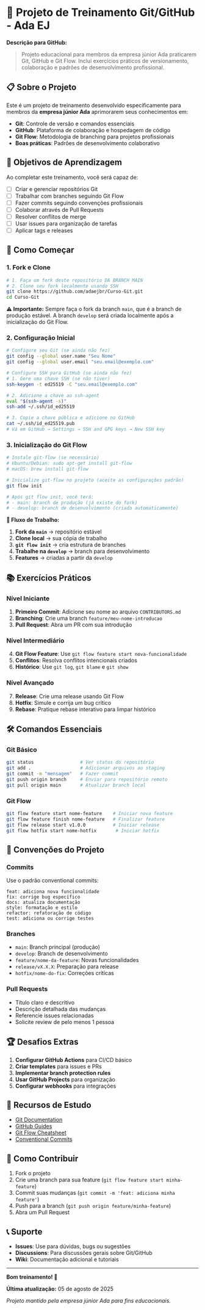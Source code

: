 # 🎯 Projeto de Treinamento Git/GitHub - Ada EJ

**Descrição para GitHub:**
> Projeto educacional para membros da empresa júnior Ada praticarem Git, GitHub e Git Flow. Inclui exercícios práticos de versionamento, colaboração e padrões de desenvolvimento profissional.

## 📋 Sobre o Projeto

Este é um projeto de treinamento desenvolvido especificamente para membros da **empresa júnior Ada** aprimorarem seus conhecimentos em:

- **Git**: Controle de versão e comandos essenciais
- **GitHub**: Plataforma de colaboração e hospedagem de código
- **Git Flow**: Metodologia de branching para projetos profissionais
- **Boas práticas**: Padrões de desenvolvimento colaborativo

## 🎯 Objetivos de Aprendizagem

Ao completar este treinamento, você será capaz de:

- [ ] Criar e gerenciar repositórios Git
- [ ] Trabalhar com branches seguindo Git Flow
- [ ] Fazer commits seguindo convenções profissionais
- [ ] Colaborar através de Pull Requests
- [ ] Resolver conflitos de merge
- [ ] Usar issues para organização de tarefas
- [ ] Aplicar tags e releases

## 🚀 Como Começar

### 1. **Fork e Clone**
```bash
# 1. Faça um fork deste repositório DA BRANCH MAIN
# 2. Clone seu fork localmente usando SSH
git clone https://github.com/adaejbr/Curso-Git.git
cd Curso-Git
```

**⚠️ Importante:** Sempre faça o fork da branch `main`, que é a branch de produção estável. A branch `develop` será criada localmente após a inicialização do Git Flow.

### 2. **Configuração Inicial**
```bash
# Configure seu Git (se ainda não fez)
git config --global user.name "Seu Nome"
git config --global user.email "seu.email@exemplo.com"

# Configure SSH para GitHub (se ainda não fez)
# 1. Gere uma chave SSH (se não tiver)
ssh-keygen -t ed25519 -C "seu.email@exemplo.com"

# 2. Adicione a chave ao ssh-agent
eval "$(ssh-agent -s)"
ssh-add ~/.ssh/id_ed25519

# 3. Copie a chave pública e adicione no GitHub
cat ~/.ssh/id_ed25519.pub
# Vá em GitHub → Settings → SSH and GPG keys → New SSH key
```

### 3. **Inicialização do Git Flow**
```bash
# Instale git-flow (se necessário)
# Ubuntu/Debian: sudo apt-get install git-flow
# macOS: brew install git-flow

# Inicialize git-flow no projeto (aceite as configurações padrão)
git flow init

# Após git flow init, você terá:
# - main: branch de produção (já existe do fork)
# - develop: branch de desenvolvimento (criada automaticamente)
```

**📝 Fluxo de Trabalho:**
1. **Fork da `main`** → repositório estável
2. **Clone local** → sua cópia de trabalho
3. **`git flow init`** → cria estrutura de branches
4. **Trabalhe na `develop`** → branch para desenvolvimento
5. **Features** → criadas a partir da `develop`

## 📚 Exercícios Práticos

### **Nível Iniciante**
1. **Primeiro Commit**: Adicione seu nome ao arquivo `CONTRIBUTORS.md`
2. **Branching**: Crie uma branch `feature/meu-nome-introducao`
3. **Pull Request**: Abra um PR com sua introdução

### **Nível Intermediário**
4. **Git Flow Feature**: Use `git flow feature start nova-funcionalidade`
5. **Conflitos**: Resolva conflitos intencionais criados
6. **Histórico**: Use `git log`, `git blame` e `git show`

### **Nível Avançado**
7. **Release**: Crie uma release usando Git Flow
8. **Hotfix**: Simule e corrija um bug crítico
9. **Rebase**: Pratique rebase interativo para limpar histórico

## 🛠️ Comandos Essenciais

### **Git Básico**
```bash
git status                 # Ver status do repositório
git add .                  # Adicionar arquivos ao staging
git commit -m "mensagem"   # Fazer commit
git push origin branch     # Enviar para repositório remoto
git pull origin main       # Atualizar branch local
```

### **Git Flow**
```bash
git flow feature start nome-feature    # Iniciar nova feature
git flow feature finish nome-feature   # Finalizar feature
git flow release start v1.0.0          # Iniciar release
git flow hotfix start nome-hotfix       # Iniciar hotfix
```

## 📝 Convenções do Projeto

### **Commits**
Use o padrão conventional commits:
```
feat: adiciona nova funcionalidade
fix: corrige bug específico
docs: atualiza documentação
style: formatação e estilo
refactor: refatoração de código
test: adiciona ou corrige testes
```

### **Branches**
- `main`: Branch principal (produção)
- `develop`: Branch de desenvolvimento
- `feature/nome-da-feature`: Novas funcionalidades
- `release/vX.X.X`: Preparação para release
- `hotfix/nome-do-fix`: Correções críticas

### **Pull Requests**
- Título claro e descritivo
- Descrição detalhada das mudanças
- Referencie issues relacionadas
- Solicite review de pelo menos 1 pessoa

## 🏆 Desafios Extras

1. **Configurar GitHub Actions** para CI/CD básico
2. **Criar templates** para issues e PRs
3. **Implementar branch protection rules**
4. **Usar GitHub Projects** para organização
5. **Configurar webhooks** para integrações

## 📖 Recursos de Estudo

- [Git Documentation](https://git-scm.com/doc)
- [GitHub Guides](https://guides.github.com/)
- [Git Flow Cheatsheet](https://danielkummer.github.io/git-flow-cheatsheet/)
- [Conventional Commits](https://www.conventionalcommits.org/)

## 🤝 Como Contribuir

1. Fork o projeto
2. Crie uma branch para sua feature (`git flow feature start minha-feature`)
3. Commit suas mudanças (`git commit -m 'feat: adiciona minha feature'`)
4. Push para a branch (`git push origin feature/minha-feature`)
5. Abra um Pull Request

## 📞 Suporte

- **Issues**: Use para dúvidas, bugs ou sugestões
- **Discussions**: Para discussões gerais sobre Git/GitHub
- **Wiki**: Documentação adicional e tutoriais

---

**Bom treinamento! 🚀**

**Última atualização:** 05 de agosto de 2025

*Projeto mantido pela empresa júnior Ada para fins educacionais.*
